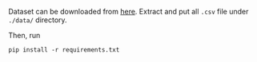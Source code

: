 Dataset can be downloaded from [here](https://github.com/git-disl/EllipticPlusPlus). Extract and put all `.csv` file under `./data/` directory.

Then, run

```
pip install -r requirements.txt
```
